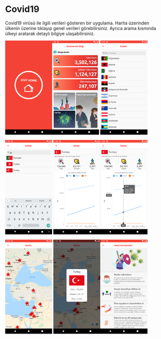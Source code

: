# Covid19

Covid19 virüsü ile ilgili verileri gösteren bir uygulama. Harita üzerinden ülkenin üzerine tıklayıp genel verileri görebilirsiniz.
Ayrıca arama kısmında ülkeyi aratarak detaylı bilgiye ulaşabilirsiniz.

<img src="https://github.com/FiratGURGUR/Covid19/blob/master/app/screens/screenshot_1588547143.png" width="30%"><img src="https://github.com/FiratGURGUR/Covid19/blob/master/app/screens/screenshot_1588547150.png" width="30%"> <img src="https://github.com/FiratGURGUR/Covid19/blob/master/app/screens/screenshot_1588547156.png" width="30%">

<img src="https://github.com/FiratGURGUR/Covid19/blob/master/app/screens/screenshot_1588547162.png" width="30%"> <img src="https://github.com/FiratGURGUR/Covid19/blob/master/app/screens/screenshot_1588547169.png" width="30%"><img src="https://github.com/FiratGURGUR/Covid19/blob/master/app/screens/screenshot_1588547192.png" width="30%">

<img src="https://github.com/FiratGURGUR/Covid19/blob/master/app/screens/screenshot_1588547220.png" width="30%"> <img src="https://github.com/FiratGURGUR/Covid19/blob/master/app/screens/screenshot_1588547225.png" width="30%"><img src="https://github.com/FiratGURGUR/Covid19/blob/master/app/screens/screenshot_1588547233.png" width="30%"> 
